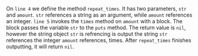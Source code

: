 On ``line 4`` we define the method ``repeat_times``. It has two parameters, ``str`` and ``amount``. ``str`` references a string as an argument, while ``amount`` references an integer. ``line 5`` invokes the ``times`` method on ``amount`` with a block. The block passes the variable ``str`` to the ``puts`` method. The return value is ``nil``, however the string object ``str`` is refrencing is output the string ``str`` references the integer ``amount`` references, times.
After ``repeat_times`` finishes outputting, it will return ``nil``.